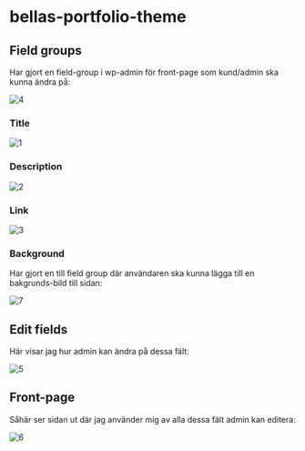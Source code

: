 # bellas-portfolio-theme

## Field groups
Har gjort en field-group i wp-admin för front-page som kund/admin ska kunna ändra på:

![4](https://user-images.githubusercontent.com/70195743/139407540-7af770c5-297f-4a77-9995-65f0f095edae.PNG)

### Title

![1](https://user-images.githubusercontent.com/70195743/139407084-b06f053a-0a68-462c-856a-81ec9807f9fc.PNG)

### Description

![2](https://user-images.githubusercontent.com/70195743/139407404-b68ee4a5-7aba-4838-90df-5d5934074ba8.PNG)

### Link

![3](https://user-images.githubusercontent.com/70195743/139407412-fd2eee0f-a9cd-44cc-ba51-d69997a74be9.PNG)

### Background
Har gjort en till field group där användaren ska kunna lägga till en bakgrunds-bild till sidan:

![7](https://user-images.githubusercontent.com/70195743/139407847-8afdd888-70e7-4a33-a509-dcbe2f2a3869.PNG)

## Edit fields
Här visar jag hur admin kan ändra på dessa fält:

![5](https://user-images.githubusercontent.com/70195743/139408050-603d8179-afde-4229-be91-54f03545177b.PNG)

## Front-page
Såhär ser sidan ut där jag använder mig av alla dessa fält admin kan editera:

![6](https://user-images.githubusercontent.com/70195743/139408174-045817c1-3a52-47d0-9a94-9524e836d6db.PNG)




